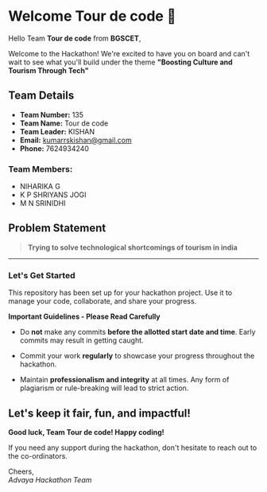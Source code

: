 # Welcome Tour de code 👋

Hello Team **Tour de code** from **BGSCET**,

Welcome to the Hackathon! We're excited to have you on board and can't wait to see what you'll build under the theme **"Boosting Culture and Tourism Through Tech"** 

## Team Details

- **Team Number:** 135  
- **Team Name:** Tour de code
- **Team Leader:** KISHAN  
- **Email:** kumarrskishan@gmail.com  
- **Phone:** 7624934240  

### Team Members:
- NIHARIKA G 
- K P SHRIYANS JOGI 
- M N SRINIDHI 

## Problem Statement

> **Trying to solve technological shortcomings of tourism in india**

---

### Let's Get Started 

This repository has been set up for your hackathon project. Use it to manage your code, collaborate, and share your progress.

**Important Guidelines - Please Read Carefully**

- Do **not** make any commits **before the allotted start date and time**. Early commits may result in getting caught.
- Commit your work **regularly** to showcase your progress throughout the hackathon.

- Maintain **professionalism and integrity** at all times. Any form of plagiarism or rule-breaking will lead to strict action.

Let's keep it fair, fun, and impactful! 
---

**Good luck, Team Tour de code! Happy coding!**

If you need any support during the hackathon, don't hesitate to reach out to the co-ordinators.

Cheers,  
_Advaya Hackathon Team_